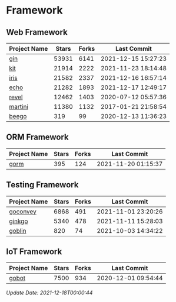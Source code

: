 # Framework

## Web Framework
| Project Name | Stars | Forks | Last Commit |
| ------------ | ----- | ----- | ----------- |
| [gin](https://github.com/gin-gonic/gin) | 53931 | 6141 | 2021-12-15 15:27:23 |
| [kit](https://github.com/go-kit/kit) | 21914 | 2222 | 2021-11-23 18:14:48 |
| [iris](https://github.com/kataras/iris) | 21582 | 2337 | 2021-12-16 16:57:14 |
| [echo](https://github.com/labstack/echo) | 21282 | 1893 | 2021-12-17 12:49:17 |
| [revel](https://github.com/revel/revel) | 12462 | 1403 | 2020-07-12 05:57:36 |
| [martini](https://github.com/go-martini/martini) | 11380 | 1132 | 2017-01-21 21:58:54 |
| [beego](https://github.com/astaxie/beego) | 319 | 99 | 2020-12-13 11:36:23 |

## ORM Framework
| Project Name | Stars | Forks | Last Commit |
| ------------ | ----- | ----- | ----------- |
| [gorm](https://github.com/jinzhu/gorm) | 395 | 124 | 2021-11-20 01:15:37 |

## Testing Framework
| Project Name | Stars | Forks | Last Commit |
| ------------ | ----- | ----- | ----------- |
| [goconvey](https://github.com/smartystreets/goconvey) | 6868 | 491 | 2021-11-01 23:20:26 |
| [ginkgo](https://github.com/onsi/ginkgo) | 5340 | 478 | 2021-11-11 15:28:03 |
| [goblin](https://github.com/franela/goblin) | 820 | 74 | 2021-10-03 14:34:22 |

## IoT Framework
| Project Name | Stars | Forks | Last Commit |
| ------------ | ----- | ----- | ----------- |
| [gobot](https://github.com/hybridgroup/gobot) | 7500 | 934 | 2020-12-01 09:54:44 |

*Update Date: 2021-12-18T00:00:44*